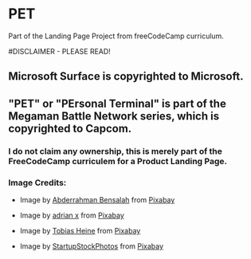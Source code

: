 # PET
Part of the Landing Page Project from freeCodeCamp curriculum.

#DISCLAIMER - PLEASE READ!

## Microsoft Surface is copyrighted to Microsoft.
## "PET" or "PErsonal Terminal" is part of the Megaman Battle Network series, which is copyrighted to Capcom.
### I do not claim any ownership, this is merely part of the FreeCodeCamp curriculem for a Product Landing Page.

### Image Credits:

- Image by <a href="https://pixabay.com/users/Abdouj-12782244/">Abderrahman Bensalah</a> from <a href="https://pixabay.com/?utm_source=link-attribution&amp;utm_medium=referral&amp;utm_campaign=image&amp;utm_content=4275110">Pixabay</a>

- Image by <a href="https://pixabay.com/users/adrian2019-11309617/">adrian x</a> from <a href="https://pixabay.com/?utm_source=link-attribution&amp;utm_medium=referral&amp;utm_campaign=image&amp;utm_content=4947806">Pixabay</a>

- Image by <a href="https://pixabay.com/users/MiRUTH_de-11009816/">Tobias Heine</a> from <a href="https://pixabay.com/?utm_source=link-attribution&amp;utm_medium=referral&amp;utm_campaign=image&amp;utm_content=2585217">Pixabay</a>

- Image by <a href="https://pixabay.com/users/StartupStockPhotos-690514/">StartupStockPhotos</a> from <a href="https://pixabay.com/?utm_source=link-attribution&amp;utm_medium=referral&amp;utm_campaign=image&amp;utm_content=849825">Pixabay</a>
